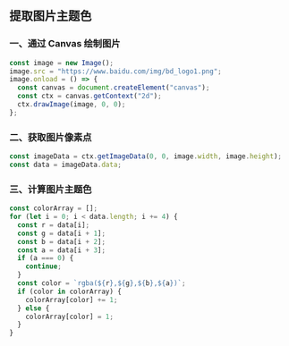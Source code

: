 ## 提取图片主题色

### 一、通过 Canvas 绘制图片

```typescript
const image = new Image();
image.src = "https://www.baidu.com/img/bd_logo1.png";
image.onload = () => {
  const canvas = document.createElement("canvas");
  const ctx = canvas.getContext("2d");
  ctx.drawImage(image, 0, 0);
};
```

### 二、获取图片像素点

```typescript
const imageData = ctx.getImageData(0, 0, image.width, image.height);
const data = imageData.data;
```

### 三、计算图片主题色

```typescript
const colorArray = [];
for (let i = 0; i < data.length; i += 4) {
  const r = data[i];
  const g = data[i + 1];
  const b = data[i + 2];
  const a = data[i + 3];
  if (a === 0) {
    continue;
  }
  const color = `rgba(${r},${g},${b},${a})`;
  if (color in colorArray) {
    colorArray[color] += 1;
  } else {
    colorArray[color] = 1;
  }
}
```
